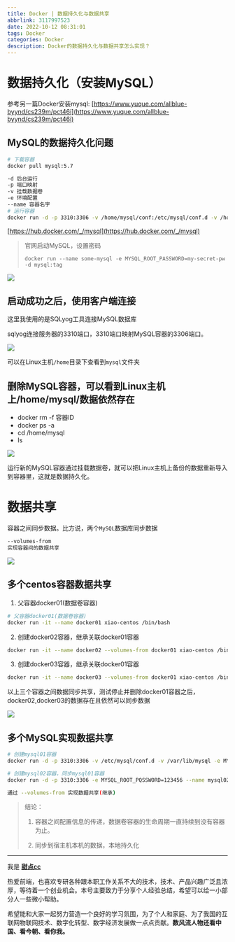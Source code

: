 ```yaml
---
title: Docker | 数据持久化与数据共享
abbrlink: 3117997523
date: 2022-10-12 08:31:01
tags: Docker
categories: Docker
description: Docker的数据持久化与数据共享怎么实现？
---
```


# 数据持久化（安装MySQL）

参考另一篇Docker安装mysql: [https://www.yuque.com/allblue-byynd/cs239m/pct46i](https://www.yuque.com/allblue-byynd/cs239m/pct46i)

## MySQL的数据持久化问题

```bash
# 下载容器
docker pull mysql:5.7

-d 后台运行
-p 端口映射
-v 挂载数据卷
-e 环境配置
--name 容器名字
# 运行容器
docker run -d -p 3310:3306 -v /home/mysql/conf:/etc/mysql/conf.d -v /home/mysql/data:/var/lib/mysql -e MYSQL_ROOT_PASSWORD=123456 --name mysql01 mysql:5.7
```

[https://hub.docker.com/_/mysql](https://hub.docker.com/_/mysql)

> 官网启动MySQL，设置密码
>
> `docker run --name some-mysql -e MYSQL_ROOT_PASSWORD=my-secret-pw -d mysql:tag`

![](https://pic1.imgdb.cn/item/63461ba516f2c2beb1c1cc9a.jpg)

## 启动成功之后，使用客户端连接

这里我使用的是SQLyog工具连接MySQL数据库

sqlyog连接服务器的3310端口，3310端口映射MySQL容器的3306端口。

![](https://pic1.imgdb.cn/item/63461bc716f2c2beb1c1faa9.jpg)

可以在Linux主机`/home`目录下查看到`mysql`文件夹

## 删除MySQL容器，可以看到Linux主机上/home/mysql/数据依然存在

- docker rm -f 容器ID
- docker ps -a
- cd /home/mysql
- ls

![](https://pic1.imgdb.cn/item/63461bd616f2c2beb1c20f71.jpg)

运行新的MySQL容器通过挂载数据卷，就可以把Linux主机上备份的数据重新导入到容器里，这就是数据持久化。

# 数据共享

容器之间同步数据。比方说，两个`MySQL`数据库同步数据

```bash
--volumes-from
实现容器间的数据共享
```

![](https://pic1.imgdb.cn/item/63461be916f2c2beb1c22d3d.jpg)

## 多个centos容器数据共享

1. 父容器docker01(数据卷容器)

```bash
# 父容器docker01(数据卷容器)
docker run -it --name docker01 xiao-centos /bin/bash
```

2. 创建docker02容器，继承关联docker01容器

```bash
docker run -it --name docker02 --volumes-from docker01 xiao-centos /bin/bash
```

3. 创建docker03容器，继承关联docker01容器

```bash
docker run -it --name docker03 --volumes-from docker01 xiao-centos /bin/bash
```

以上三个容器之间数据同步共享，测试停止并删除docker01容器之后，docker02,docker03的数据存在且依然可以同步数据

![](https://pic1.imgdb.cn/item/63461bf716f2c2beb1c242f9.jpg)

## 多个MySQL实现数据共享

```bash
# 创建mysql01容器
docker run -d -p 3310:3306 -v /etc/mysql/conf.d -v /var/lib/mysql -e MYSQL_ROOT_PQSSWORD=123456 --name mysql01 mysql:5.7

# 创建mysql02容器，同步mysql01容器
docker run -d -p 3310:3306 -e MYSQL_ROOT_PQSSWORD=123456 --name mysql02 --volumes-from mysql02 mysql:5.7

通过 --volumes-from 实现数据共享(继承)
```

> 结论：
>
> 1. 容器之间配置信息的传递，数据卷容器的生命周期一直持续到没有容器为止。
>
> 2. 同步到宿主机本机的数据，本地持久化

---

我是 [**甜点cc**](https://blog.i-xiao.space/)

热爱前端，也喜欢专研各种跟本职工作关系不大的技术，技术、产品兴趣广泛且浓厚，等待着一个创业机会。本号主要致力于分享个人经验总结，希望可以给一小部分人一些微小帮助。

希望能和大家一起努力营造一个良好的学习氛围，为了个人和家庭、为了我国的互联网物联网技术、数字化转型、数字经济发展做一点点贡献。**数风流人物还看中国、看今朝、看你我。**